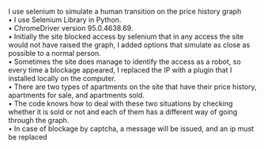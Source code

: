 I use selenium to simulate a human transition on the price history graph \
• I  use Selenium Library in Python.\
• ChromeDriver version 95.0.4638.69.\
• Initially the site blocked access by selenium that in any access the site would not have raised the graph, I added options that simulate as close as possible to a normal person.\
• Sometimes the site does manage to identify the access as a robot, so every time a blockage appeared, I replaced the IP with a plugin that I installed locally on the computer.\
• There are two types of apartments on the site that have their price history, apartments for sale, and apartments sold.\
• The code knows how to deal with these two situations by checking whether it is sold or not and each of them has a different way of going through the graph.\
• In case of blockage by captcha, a message will be issued, and an ip must be replaced
